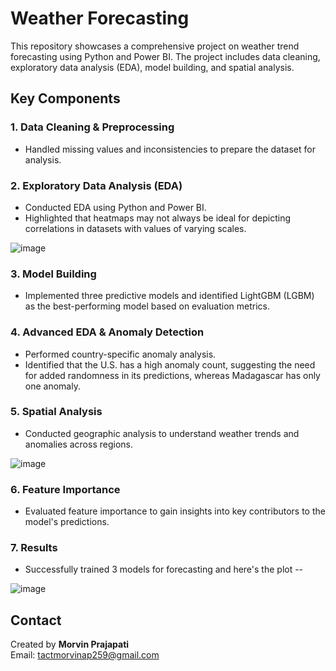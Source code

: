 # Weather Forecasting

This repository showcases a comprehensive project on weather trend forecasting using Python and Power BI. The project includes data cleaning, exploratory data analysis (EDA), model building, and spatial analysis.

## Key Components

### 1. Data Cleaning & Preprocessing
- Handled missing values and inconsistencies to prepare the dataset for analysis.

### 2. Exploratory Data Analysis (EDA)
- Conducted EDA using Python and Power BI.
- Highlighted that heatmaps may not always be ideal for depicting correlations in datasets with values of varying scales.

![image](https://github.com/user-attachments/assets/be1ea521-0f8c-4b9d-ab38-e3e6ac95b56e)

### 3. Model Building
- Implemented three predictive models and identified LightGBM (LGBM) as the best-performing model based on evaluation metrics.

### 4. Advanced EDA & Anomaly Detection
- Performed country-specific anomaly analysis.
- Identified that the U.S. has a high anomaly count, suggesting the need for added randomness in its predictions, whereas Madagascar has only one anomaly.

### 5. Spatial Analysis
- Conducted geographic analysis to understand weather trends and anomalies across regions.

![image](https://github.com/user-attachments/assets/e1dcee17-609d-45bb-820f-bd8085ec623c)

### 6. Feature Importance
- Evaluated feature importance to gain insights into key contributors to the model's predictions.

### 7. Results 
- Successfully trained 3 models for forecasting and here's the plot --

![image](https://github.com/user-attachments/assets/7b5e95ff-f24f-4228-a6ab-9620144715a7)


## Contact
Created by **Morvin Prajapati**  
Email: tactmorvinap259@gmail.com  
